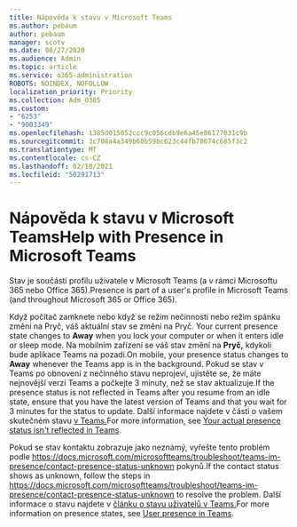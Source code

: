 ```yaml
---
title: Nápověda k stavu v Microsoft Teams
ms.author: pebaum
author: pebaum
manager: scotv
ms.date: 08/27/2020
ms.audience: Admin
ms.topic: article
ms.service: o365-administration
ROBOTS: NOINDEX, NOFOLLOW
localization_priority: Priority
ms.collection: Adm_O365
ms.custom:
- "6253"
- "9003349"
ms.openlocfilehash: 1385d015052ccc9c056cdb9e6a45e86177031c9b
ms.sourcegitcommit: 3c708a4a349b60b59bc623c44fb78674c685f3c2
ms.translationtype: MT
ms.contentlocale: cs-CZ
ms.lasthandoff: 02/18/2021
ms.locfileid: "50291713"
---
```

# <a name="help-with-presence-in-microsoft-teams"></a><span data-ttu-id="edff6-102">Nápověda k stavu v Microsoft Teams</span><span class="sxs-lookup"><span data-stu-id="edff6-102">Help with Presence in Microsoft Teams</span></span>

<span data-ttu-id="edff6-103">Stav je součástí profilu uživatele v Microsoft Teams (a v rámci Microsoftu 365 nebo Office 365).</span><span class="sxs-lookup"><span data-stu-id="edff6-103">Presence is part of a user's profile in Microsoft Teams (and throughout Microsoft 365 or Office 365).</span></span> 

<span data-ttu-id="edff6-104">Když počítač zamknete nebo když se režim nečinnosti nebo režim spánku změní na Pryč, váš aktuální stav se změní na Pryč. </span><span class="sxs-lookup"><span data-stu-id="edff6-104">Your current presence state changes to  **Away**  when you lock your computer or when it enters idle or sleep mode.</span></span> <span data-ttu-id="edff6-105">Na mobilním zařízení se váš stav změní na **Pryč,**  kdykoli bude aplikace Teams na pozadí.</span><span class="sxs-lookup"><span data-stu-id="edff6-105">On mobile, your presence status changes to **Away**  whenever the Teams app is in the background.</span></span> <span data-ttu-id="edff6-106">Pokud se stav v Teams po obnovení z nečinného stavu neprojeví, ujistěte se, že máte nejnovější verzi Teams a počkejte 3 minuty, než se stav aktualizuje.</span><span class="sxs-lookup"><span data-stu-id="edff6-106">If the presence status is not reflected in Teams after you resume from an idle state, ensure that you have the latest version of Teams and that you wait for 3 minutes for the status to update.</span></span> <span data-ttu-id="edff6-107">Další informace najdete v části o vašem skutečném stavu [v Teams.](https://docs.microsoft.com/microsoftteams/troubleshoot/teams-im-presence/presence-not-show-actual-status)</span><span class="sxs-lookup"><span data-stu-id="edff6-107">For more information, see [Your actual presence status isn't reflected in Teams](https://docs.microsoft.com/microsoftteams/troubleshoot/teams-im-presence/presence-not-show-actual-status).</span></span>

<span data-ttu-id="edff6-108">Pokud se stav kontaktu zobrazuje jako neznámý, vyřešte tento problém podle https://docs.microsoft.com/microsoftteams/troubleshoot/teams-im-presence/contact-presence-status-unknown pokynů.</span><span class="sxs-lookup"><span data-stu-id="edff6-108">If the contact status shows as unknown, follow the steps in https://docs.microsoft.com/microsoftteams/troubleshoot/teams-im-presence/contact-presence-status-unknown to resolve the problem.</span></span>
<span data-ttu-id="edff6-109">Další informace o stavu najdete v [článku o stavu uživatelů v Teams.](https://docs.microsoft.com/microsoftteams/presence-admins)</span><span class="sxs-lookup"><span data-stu-id="edff6-109">For more information on presence states, see [User presence in Teams](https://docs.microsoft.com/microsoftteams/presence-admins).</span></span>

